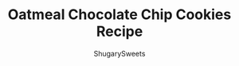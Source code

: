 ---
layout: ../../layouts/MarkdownPostLayout.astro
title: Oatmeal Chocolate Chip Cookies Recipe
author: ShugarySweets
pubDate: 2020-03-11
description: "There&#x27;s no mistaking these Oatmeal Chocolate Chip Cookies for the kind with raisins. This favorite chewy cookie is loaded with flavor and chocolate morsels."
image_url: https://www.shugarysweets.com/wp-content/uploads/2020/03/oatmeal-chocolate-chip-cookies-facebook.jpg
tags: ["Cookies","American"]
calories: 184
protein: 2
carbohydrates: 25
fats: 9
fiber: 2
ingredients: ["1 ¾ cups all-purpose flour","½ teaspoon cinnamon","1 teaspoon baking soda","1 teaspoon kosher salt","1 Tablespoon cornstarch","1 cup unsalted butter, melted and slightly cooled","1 ½ cups packed dark brown sugar","2 large eggs, at room temperature","2 teaspoons vanilla extract","3 cups old-fashioned rolled oats","2 cups semi-sweet chocolate morsels"]
serves: 34
time: "27 minutes"
prepTime: "15 minutes"
instructions: ["In a medium mixing bowl, whisk flour, cinnamon, baking soda, salt and cornstarch together. Set aside.","In a large bowl, combine butter and brown sugar together with a hand mixer on high speed for about 2 minutes. Scrape the sides of the bowl as needed. Add the eggs and vanilla and beat for another minute.","Add the dry ingredients to the wet ingredients and beat on low, just until combined. Add in the old-fashioned oats and combine on low speed. Fold in all but ½ cup of the semi-sweet chocolate chips.","Cover the dough with plastic wrap and refrigerate for at least 1 hour.","Preheat oven to 350℉. Line a baking sheet with parchment paper. Set aside.","Drop cookie dough by about 2-3 Tablespoons of dough onto the baking sheet. Press 5-6 chocolate chips into the tops of the cookie.","Bake for 10-12 minutes. Don’t overbake. The edges will start to brown first. The middle of the cookie may seem like it’s underbaked, but it will continue to bake when it’s taken out of the oven.","Remove the cookies from the oven and allow them to sit on the baking sheet for an additional 5 minutes. Transfer them to a wire rack to finish cooling."]
nutrition: ["184 calories","25 grams carbohydrates","25 milligrams cholesterol","9 grams fat","2 grams fiber","2 grams protein","5 grams saturated fat","108 milligrams sodium","14 grams sugar","0 grams trans fat","3 grams unsaturated fat"]
---